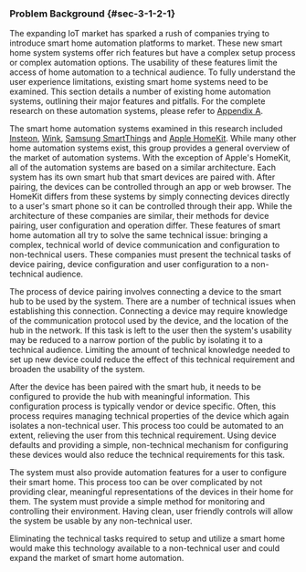 ### Problem Background {#sec-3-1-2-1}

The expanding IoT market has sparked a rush of companies trying to introduce smart home automation
platforms to market. These new smart home system systems offer rich features but have a complex
setup process or complex automation options. The usability of these features limit the access of
home automation to a technical audience. To fully understand the user experience limitations,
existing smart home systems need to be examined. This section details a number of existing home
automation systems, outlining their major features and pitfalls. For the complete research on
these automation systems, please refer to [Appendix A](#A).

The smart home automation systems examined in this research included [Insteon](#A-1), [Wink](#A-2),
[Samsung SmartThings](#A-3) and [Apple HomeKit](#A-4). While many other home automation systems 
exist, this group provides a general overview of the market of automation systems. With the
exception of Apple's HomeKit, all of the automation systems are based on a similar architecture.
Each system has its own smart hub that smart devices are paired with. After pairing, the devices can
be controlled through an app or web browser. The HomeKit differs from these systems by simply 
connecting devices directly to a user's smart phone so it can be controlled through their app. 
While the architecture of these companies are similar, their methods for device pairing, user 
configuration and operation differ. These features of smart home automation all try to solve the 
same technical issue: bringing a complex, technical world of device communication and configuration 
to non-technical users. These companies must present the technical tasks of device pairing, device 
configuration and user configuration to a non-technical audience.

The process of device pairing involves connecting a device to the smart hub to be used by the 
system. There are a number of technical issues when establishing this connection. Connecting a 
device may require knowledge of the communication protocol used by the device, and the location of 
the hub in the network. If this task is left to the user then the system's usability may be reduced 
to a narrow portion of the public by isolating it to a technical audience. Limiting the amount of 
technical knowledge needed to set up new device could reduce the effect of this technical requirement 
and broaden the usability of the system.

After the device has been paired with the smart hub, it needs to be configured to provide
the hub with meaningful information. This configuration process is typically vendor or device
specific. Often, this process requires managing technical properties of the device which again
isolates a non-technical user. This process too could be automated to an extent, relieving
the user from this technical requirement. Using device defaults and providing a simple,
non-technical mechanism for configuring these devices would also reduce the technical
requirements for this task.

The system must also provide automation features for a user to configure their smart home.
This process too can be over complicated by not providing clear, meaningful representations
of the devices in their home for them. The system must provide a simple method for monitoring
and controlling their environment. Having clean, user friendly controls will allow the system
be usable by any non-technical user.

Eliminating the technical tasks required to setup and utilize a smart home would make this
technology available to a non-technical user and could expand the market of smart home automation.

